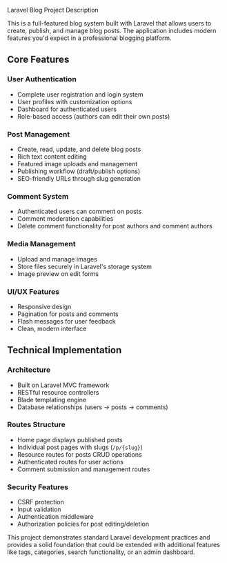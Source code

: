 Laravel Blog Project Description

This is a full-featured blog system built with Laravel that allows users to create, publish, and manage blog posts. The application includes modern features you'd expect in a professional blogging platform.

## Core Features

### User Authentication
- Complete user registration and login system
- User profiles with customization options
- Dashboard for authenticated users
- Role-based access (authors can edit their own posts)

### Post Management
- Create, read, update, and delete blog posts
- Rich text content editing
- Featured image uploads and management
- Publishing workflow (draft/publish options)
- SEO-friendly URLs through slug generation

### Comment System
- Authenticated users can comment on posts
- Comment moderation capabilities
- Delete comment functionality for post authors and comment authors

### Media Management
- Upload and manage images
- Store files securely in Laravel's storage system
- Image preview on edit forms

### UI/UX Features
- Responsive design
- Pagination for posts and comments
- Flash messages for user feedback
- Clean, modern interface

## Technical Implementation

### Architecture
- Built on Laravel MVC framework
- RESTful resource controllers
- Blade templating engine
- Database relationships (users → posts → comments)

### Routes Structure
- Home page displays published posts
- Individual post pages with slugs (`/p/{slug}`)
- Resource routes for posts CRUD operations
- Authenticated routes for user actions
- Comment submission and management routes

### Security Features
- CSRF protection
- Input validation
- Authentication middleware
- Authorization policies for post editing/deletion

This project demonstrates standard Laravel development practices and provides a solid foundation that could be extended with additional features like tags, categories, search functionality, or an admin dashboard.
